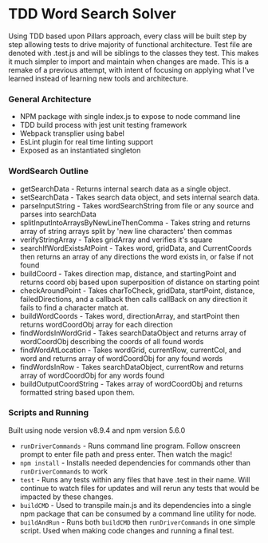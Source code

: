 # TDD Word Search Solver

Using TDD based upon Pillars approach, every class will be built step by step allowing tests to drive majority of functional architecture. Test file are denoted with .test.js and will be siblings to the classes they test. This makes it much simpler to import and maintain when changes are made. This is a remake of a previous attempt, with intent of focusing on applying what I've learned instead of learning new tools and architecture.

### General Architecture
* NPM package with single index.js to expose to node command line
* TDD build process with jest unit testing framework
* Webpack transplier using babel
* EsLint plugin for real time linting support
* Exposed as an instantiated singleton

### WordSearch Outline
* getSearchData - Returns internal search data as a single object.
* setSearchData - Takes search data object, and sets internal search data.
* parseInputString - Takes wordSearchString from file or any source and parses into searchData
* splitInputIntoArraysByNewLineThenComma - Takes string and returns array of string arrays split by 'new line characters' then commas
* verifyStringArray - Takes gridArray and verifies it's square
* searchIfWordExistsAtPoint - Takes word, gridData, and CurrentCoords then returns an array of any directions the word exists in, or false if not found
* buildCoord - Takes direction map, distance, and startingPoint and returns coord obj based upon superposition of distance on starting point
* checkAroundPoint - Takes charToCheck, gridData, startPoint, distance, failedDirections, and a callback then calls callBack on any direction it fails to find a character match at.
* buildWordCoords - Takes word, directionArray, and startPoint then returns wordCoordObj array for each direction
* findWordsInWordGrid - Takes searchDataObject and returns array of wordCoordObj describing the coords of all found words
* findWordAtLocation - Takes wordGrid, currentRow, currentCol, and word and returns array of wordCoordObj for any found words
* findWordsInRow - Takes searchDataObject, currentRow and returns array of wordCoordObj for any words found
* buildOutputCoordString - Takes array of wordCoordObj and returns formatted string based upon them.


### Scripts and Running
Built using node version v8.9.4 and npm version 5.6.0
* `runDriverCommands` - Runs command line program. Follow onscreen prompt to enter file path and press enter. Then watch the magic!
* `npm install` - Installs needed dependencies for commands other than `runDriverCommands` to work 
* `test` - Runs any tests within any files that have .test in their name. Will continue to watch files for updates and will rerun any tests that would be impacted by these changes.
* `buildCMD` - Used to transpile main.js and its dependencies into a single npm package that can be consumed by a command line utility for node.
* `buildAndRun` - Runs both `buildCMD` then `runDriverCommands` in one simple script. Used when making code changes and running a final test. 